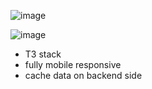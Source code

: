 ![image](https://github.com/jwst9/test-ocv-next-subgraph/assets/64591585/31982cd1-1d31-46b4-95d5-6b9668bf72b0)

![image](https://github.com/jwst9/test-ocv-next-subgraph/assets/64591585/299c2ac0-2059-44bc-8941-82729b71a805)


- T3 stack
- fully mobile responsive
- cache data on backend side
  
